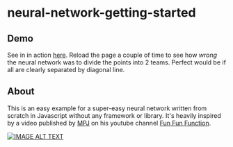 # neural-network-getting-started

## Demo

See in in action [here](https://mschaeffner.github.io/neural-network-getting-started). Reload the page a couple of time to see how _wrong_ the neural network was to divide the points into 2 teams. Perfect would be if all are clearly separated by diagonal line.

## About

This is an easy example for a super-easy neural network written from scratch in Javascript without any framework or library. It's heavily inspired by a video published by [MPJ](https://twitter.com/mpjme) on his youtube channel  [Fun Fun Function](https://www.youtube.com/channel/UCO1cgjhGzsSYb1rsB4bFe4Q).

[![IMAGE ALT TEXT](http://img.youtube.com/vi/o98qlvrcqiU/0.jpg)](http://www.youtube.com/watch?v=o98qlvrcqiU "Video Title")
